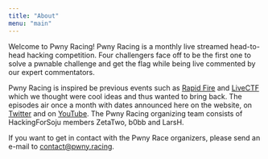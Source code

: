 ```yaml
---
title: "About"
menu: "main"
---
```


Welcome to Pwny Racing! Pwny Racing is a monthly live streamed head-to-head hacking competition. Four challengers face off to be the first one to solve a pwnable challenge and get the flag while being live commented by our expert commentators.

Pwny Racing is inspired be previous events such as [Rapid Fire](https://www.youtube.com/watch?v=4ndEUvid8S8) and [LiveCTF](https://livectf.blogspot.com/) which we thought were cool ideas and thus wanted to bring back.
The episodes air once a month with dates announced here on the website, on [Twitter](https://www.twitter.com/ZetaTwo) and on [YouTube](https://www.youtube.com/ZetaTwo).
The Pwny Racing organizing team consists of HackingForSoju members ZetaTwo, b0bb and LarsH.

If you want to get in contact with the Pwny Race organizers, please send an e-mail to [contact@pwny.racing](mailto:contact@pwny.racing).
